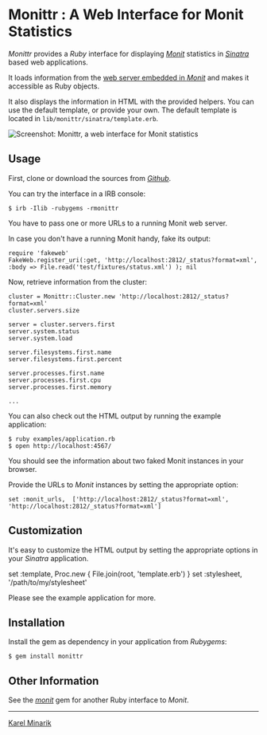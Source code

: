 # Monittr : A Web Interface for Monit Statistics #

_Monittr_ provides a _Ruby_ interface for displaying [_Monit_](http://mmonit.com/) statistics in [_Sinatra_](http://www.sinatrarb.com/) based web applications.

It loads information from the [web server embedded in _Monit_](http://mmonit.com/monit/documentation/monit.html#monit_httpd) and makes it accessible as Ruby objects.

It also displays the information in HTML with the provided helpers. You can use the default template, or provide your own. The default template is located in `lib/monittr/sinatra/template.erb`.

![Screenshot: Monittr, a web interface for Monit statistics](https://github.com/karmi/monittr/raw/master/screenshot.png)


## Usage ##

First, clone or download the sources from [_Github_](https://github.com/karmi/monittr/zipball/master).

You can try the interface in a IRB console:

    $ irb -Ilib -rubygems -rmonittr

You have to pass one or more URLs to a running Monit web server.

In case you don't have a running Monit handy, fake its output:

    require 'fakeweb'
    FakeWeb.register_uri(:get, 'http://localhost:2812/_status?format=xml', :body => File.read('test/fixtures/status.xml') ); nil

Now, retrieve information from the cluster:

    cluster = Monittr::Cluster.new 'http://localhost:2812/_status?format=xml'
    cluster.servers.size

    server = cluster.servers.first
    server.system.status
    server.system.load

    server.filesystems.first.name
    server.filesystems.first.percent

    server.processes.first.name
    server.processes.first.cpu
    server.processes.first.memory

    ...

You can also check out the HTML output by running the example application:

    $ ruby examples/application.rb
    $ open http://localhost:4567/

You should see the information about two faked Monit instances in your browser.

Provide the URLs to _Monit_ instances by setting the appropriate option:

    set :monit_urls,  ['http://localhost:2812/_status?format=xml', 'http://localhost:2812/_status?format=xml']


## Customization ##

It's easy to customize the HTML output by setting the appropriate options in your _Sinatra_ application.


set :template,   Proc.new { File.join(root, 'template.erb') }
set :stylesheet, '/path/to/my/stylesheet'

Please see the example application for more.


## Installation ##

Install the gem as dependency in your application from _Rubygems_:

    $ gem install monittr


## Other Information ##

See the [_monit_](https://github.com/k33l0r/monit) gem for another Ruby interface to _Monit_.

-----

[Karel Minarik](http://karmi.cz)
